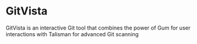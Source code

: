 # GitVista
 GitVista is an interactive Git tool that combines the power of Gum for user interactions with Talisman for advanced Git scanning
